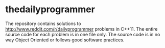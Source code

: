 thedailyprogrammer
==================
The repository contains solutions to http://www.reddit.com/r/dailyprogrammer problems in C++11.
The entire source code for each problem is in one file only.
The source code is in no way Object Oriented or follows good software practices.
